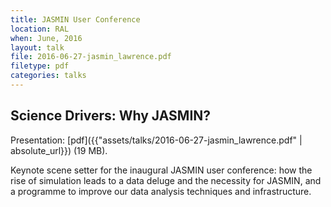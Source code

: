 ```yaml
---
title: JASMIN User Conference
location: RAL
when: June, 2016
layout: talk
file: 2016-06-27-jasmin_lawrence.pdf
filetype: pdf
categories: talks
---
```


Science Drivers: Why JASMIN?
----------------------------

Presentation: [pdf]({{"assets/talks/2016-06-27-jasmin_lawrence.pdf" | absolute_url}}) (19 MB).

Keynote scene setter for the inaugural JASMIN user conference: how the rise of simulation leads to a data deluge and the necessity for JASMIN, and a programme to improve our data analysis techniques and infrastructure.
